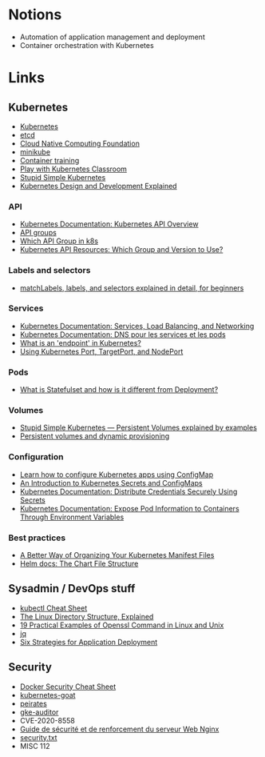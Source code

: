 # Notions

- Automation of application management and deployment
- Container orchestration with Kubernetes

# Links

## Kubernetes

- [Kubernetes](https://kubernetes.io/)
- [etcd](https://etcd.io/)
- [Cloud Native Computing Foundation](https://www.cncf.io/)
- [minikube](https://minikube.sigs.k8s.io/docs/)
- [Container training](https://container.training/)
- [Play with Kubernetes Classroom](https://training.play-with-kubernetes.com/)
- [Stupid Simple Kubernetes](https://levelup.gitconnected.com/stupid-simple-kubernetes-e509355fba3d)
- [Kubernetes Design and Development Explained](https://thenewstack.io/kubernetes-design-and-development-explained/)

### API

- [Kubernetes Documentation: Kubernetes API Overview](https://kubernetes.io/docs/reference/using-api/)
- [API groups](https://kubernetes.io/docs/reference/generated/kubernetes-api/v1.19/#-strong-api-groups-strong-)
- [Which API Group in k8s](https://stackoverflow.com/questions/57821065/which-api-group-in-k8s)
- [Kubernetes API Resources: Which Group and Version to Use?](https://akomljen.com/kubernetes-api-resources-which-group-and-version-to-use/)

### Labels and selectors

- [matchLabels, labels, and selectors explained in detail, for beginners](https://medium.com/@zwhitchcox/matchlabels-labels-and-selectors-explained-in-detail-for-beginners-d421bdd05362)

### Services

- [Kubernetes Documentation: Services, Load Balancing, and Networking](https://kubernetes.io/docs/concepts/services-networking/)
- [Kubernetes Documentation: DNS pour les services et les pods](https://kubernetes.io/fr/docs/concepts/services-networking/dns-pod-service/)
- [What is an 'endpoint' in Kubernetes?](https://stackoverflow.com/questions/52857825/what-is-an-endpoint-in-kubernetes)
- [Using Kubernetes Port, TargetPort, and NodePort](https://www.bmc.com/blogs/kubernetes-port-targetport-nodeport/)

### Pods

- [What is Statefulset and how is it different from Deployment?](https://collabnix.github.io/kubelabs/StatefulSets101/)

### Volumes

- [Stupid Simple Kubernetes — Persistent Volumes explained by examples](https://medium.com/swlh/stupid-simple-kubernetes-persistent-volumes-explained-by-examples-29f8fec08c4)
- [Persistent volumes and dynamic provisioning](https://cloud.google.com/kubernetes-engine/docs/concepts/persistent-volumes)

### Configuration

- [Learn how to configure Kubernetes apps using ConfigMap](https://itnext.io/learn-how-to-configure-your-kubernetes-apps-using-the-configmap-object-d8f30f99abeb)
- [An Introduction to Kubernetes Secrets and ConfigMaps](https://opensource.com/article/19/6/introduction-kubernetes-secrets-and-configmaps)
- [Kubernetes Documentation: Distribute Credentials Securely Using Secrets](https://kubernetes.io/docs/tasks/inject-data-application/distribute-credentials-secure/)
- [Kubernetes Documentation: Expose Pod Information to Containers Through Environment Variables](https://kubernetes.io/docs/tasks/inject-data-application/environment-variable-expose-pod-information/)

### Best practices

- [A Better Way of Organizing Your Kubernetes Manifest Files](https://boxunix.com/2020/05/15/a-better-way-of-organizing-your-kubernetes-manifest-files/)
- [Helm docs: The Chart File Structure](https://helm.sh/docs/topics/charts/)

## Sysadmin / DevOps stuff

- [kubectl Cheat Sheet](https://phoenixnap.com/kb/kubectl-commands-cheat-sheet)
- [The Linux Directory Structure, Explained](https://www.howtogeek.com/117435/htg-explains-the-linux-directory-structure-explained/)
- [19 Practical Examples of Openssl Command in Linux and Unix](https://sysaix.com/19-practical-examples-of-openssl-command-in-linux-and-unix)
- [jq](https://stedolan.github.io/jq/)
- [Six Strategies for Application Deployment](https://thenewstack.io/deployment-strategies/)

## Security

- [Docker Security Cheat Sheet](https://cheatsheetseries.owasp.org/cheatsheets/Docker_Security_Cheat_Sheet.html)
- [kubernetes-goat](https://github.com/madhuakula/kubernetes-goat)
- [peirates](https://github.com/inguardians/peirates)
- [gke-auditor](https://github.com/google/gke-auditor)
- CVE-2020-8558
- [Guide de sécurité et de renforcement du serveur Web Nginx](https://geekflare.com/fr/nginx-webserver-security-hardening-guide/)
- [security.txt](https://tools.ietf.org/html/draft-foudil-securitytxt-11)
- MISC 112

